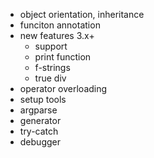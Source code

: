 - object orientation, inheritance
- funciton annotation
- new features 3.x+
    - support
    - print function
    - f-strings
    - true div
- operator overloading
- setup tools
- argparse
- generator
- try-catch
- debugger
